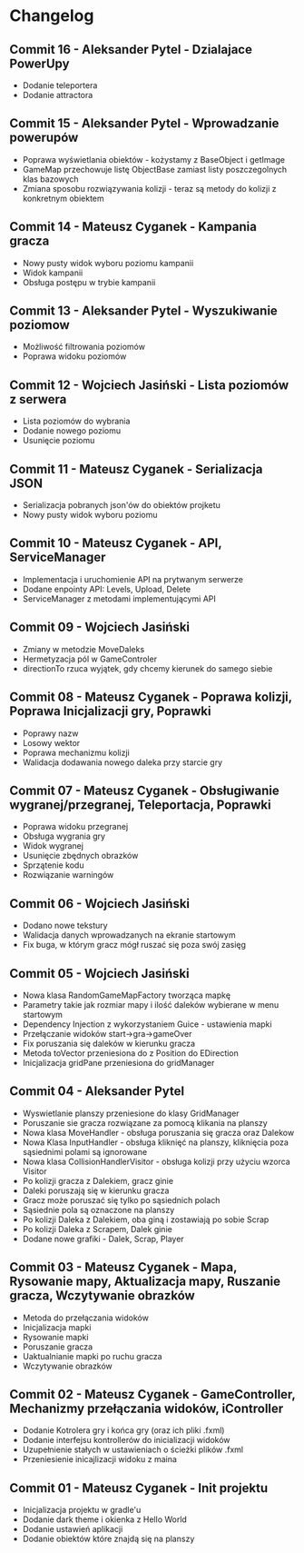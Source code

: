# Changelog

## Commit 16 - Aleksander Pytel - Dzialajace PowerUpy

-   Dodanie teleportera
-   Dodanie attractora

## Commit 15 - Aleksander Pytel - Wprowadzanie powerupów

-   Poprawa wyświetlania obiektów - kożystamy z BaseObject i getImage
-   GameMap przechowuje listę ObjectBase zamiast listy poszczegolnych klas bazowych
-   Zmiana sposobu rozwiązywania kolizji - teraz są metody do kolizji z konkretnym obiektem

## Commit 14 - Mateusz Cyganek - Kampania gracza

-   Nowy pusty widok wyboru poziomu kampanii
-   Widok kampanii
-   Obsługa postępu w trybie kampanii

## Commit 13 - Aleksander Pytel - Wyszukiwanie poziomow

-   Możliwość filtrowania poziomów
-   Poprawa widoku poziomów

## Commit 12 - Wojciech Jasiński - Lista poziomów z serwera

-   Lista poziomów do wybrania
-   Dodanie nowego poziomu
-   Usunięcie poziomu

## Commit 11 - Mateusz Cyganek - Serializacja JSON

-   Serializacja pobranych json'ów do obiektów projketu
-   Nowy pusty widok wyboru poziomu

## Commit 10 - Mateusz Cyganek - API, ServiceManager

-   Implementacja i uruchomienie API na prytwanym serwerze
-   Dodane enpointy API: Levels, Upload, Delete
-   ServiceManager z metodami implementującymi API

## Commit 09 - Wojciech Jasiński

-   Zmiany w metodzie MoveDaleks
-   Hermetyzacja pól w GameControler
-   directionTo rzuca wyjątek, gdy chcemy kierunek do samego siebie

## Commit 08 - Mateusz Cyganek - Poprawa kolizji, Poprawa Inicjalizacji gry, Poprawki

-   Poprawy nazw
-   Losowy wektor
-   Poprawa mechanizmu kolizji
-   Walidacja dodawania nowego daleka przy starcie gry

## Commit 07 - Mateusz Cyganek - Obsługiwanie wygranej/przegranej, Teleportacja, Poprawki

-   Poprawa widoku przegranej
-   Obsługa wygrania gry
-   Widok wygranej
-   Usunięcie zbędnych obrazków
-   Sprzątenie kodu
-   Rozwiązanie warningów

## Commit 06 - Wojciech Jasiński

-   Dodano nowe tekstury
-   Walidacja danych wprowadzanych na ekranie startowym
-   Fix buga, w którym gracz mógł ruszać się poza swój zasięg

## Commit 05 - Wojciech Jasiński

-   Nowa klasa RandomGameMapFactory tworząca mapkę
-   Parametry takie jak rozmiar mapy i ilość daleków wybierane w menu startowym
-   Dependency Injection z wykorzystaniem Guice - ustawienia mapki
-   Przełączanie widoków start->gra->gameOver
-   Fix poruszania się daleków w kierunku gracza
-   Metoda toVector przeniesiona do z Position do EDirection
-   Inicjalizacja gridPane przeniesiona do gridManager

## Commit 04 - Aleksander Pytel

-   Wyswietlanie planszy przeniesione do klasy GridManager
-   Poruszanie sie gracza rozwiązane za pomocą klikania na planszy
-   Nowa klasa MoveHandler - obsługa poruszania się gracza oraz Dalekow
-   Nowa Klasa InputHandler - obsługa kliknięć na planszy, kliknięcia poza sąsiednimi polami są ignorowane
-   Nowa klasa CollisionHandlerVisitor - obsługa kolizji przy użyciu wzorca Visitor
-   Po kolizji gracza z Dalekiem, gracz ginie
-   Daleki poruszają się w kierunku gracza
-   Gracz może poruszać się tylko po sąsiednich polach
-   Sąsiednie pola są oznaczone na planszy
-   Po kolizji Daleka z Dalekiem, oba giną i zostawiają po sobie Scrap
-   Po kolizji Daleka z Scrapem, Dalek ginie
-   Dodane nowe grafiki - Dalek, Scrap, Player

## Commit 03 - Mateusz Cyganek - Mapa, Rysowanie mapy, Aktualizacja mapy, Ruszanie gracza, Wczytywanie obrazków

-   Metoda do przełączania widoków
-   Inicjalizacja mapki
-   Rysowanie mapki
-   Poruszanie gracza
-   Uaktualnianie mapki po ruchu gracza
-   Wczytywanie obrazków

## Commit 02 - Mateusz Cyganek - GameController, Mechanizmy przełączania widoków, iController

-   Dodanie Kotrolera gry i końca gry (oraz ich pliki .fxml)
-   Dodanie interfejsu kontrollerów do inicializacji widoków
-   Uzupełnienie stałych w ustawieniach o ścieżki plików .fxml
-   Przeniesienie inicajlizacji widoku z maina

## Commit 01 - Mateusz Cyganek - Init projektu

-   Inicjalizacja projektu w gradle'u
-   Dodanie dark theme i okienka z Hello World
-   Dodanie ustawień aplikacji
-   Dodanie obiektów które znajdą się na planszy

